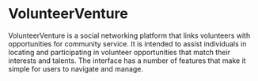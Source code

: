 # VolunteerVenture
VolunteerVenture is a social networking platform that links volunteers with opportunities for community service. It is intended to assist individuals in locating and participating in volunteer opportunities that match their interests and talents. The interface has a number of features that make it simple for users to navigate and manage.
